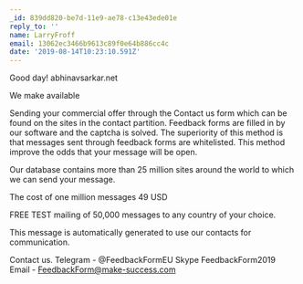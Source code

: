 ```yaml
---
_id: 839dd820-be7d-11e9-ae78-c13e43ede01e
reply_to: ''
name: LarryFroff
email: 13062ec3466b9613c89f0e64b886cc4c
date: '2019-08-14T10:23:10.591Z'
---
```

Good day!  abhinavsarkar.net 
 
We make available 
 
Sending your commercial offer through the Contact us form which can be found on the sites in the contact partition. Feedback forms are filled in by our software and the captcha is solved. The superiority of this method is that messages sent through feedback forms are whitelisted. This method improve the odds that your message will be open. 
 
Our database contains more than 25 million sites around the world to which we can send your message. 
 
The cost of one million messages 49 USD 
 
FREE TEST mailing of 50,000 messages to any country of your choice. 
 
 
This message is automatically generated to use our contacts for communication. 
 
 
 
Contact us. 
Telegram - @FeedbackFormEU 
Skype  FeedbackForm2019 
Email - FeedbackForm@make-success.com

